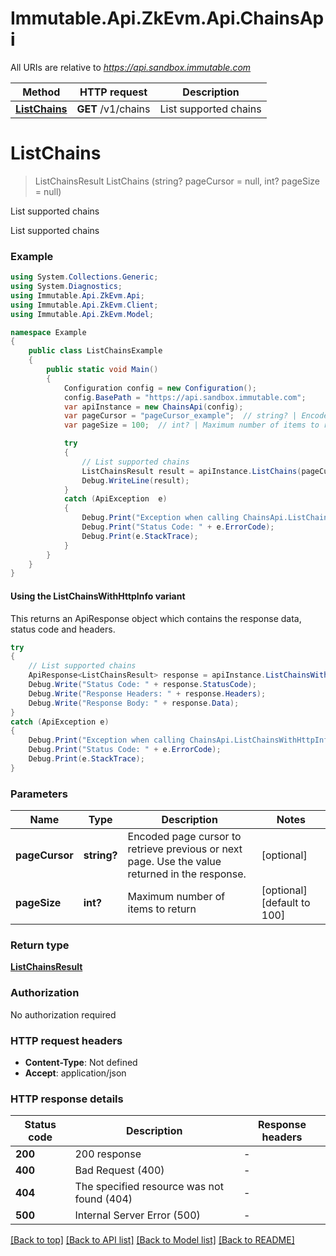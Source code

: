 # Immutable.Api.ZkEvm.Api.ChainsApi

All URIs are relative to *https://api.sandbox.immutable.com*

| Method | HTTP request | Description |
|--------|--------------|-------------|
| [**ListChains**](ChainsApi.md#listchains) | **GET** /v1/chains | List supported chains |

<a id="listchains"></a>
# **ListChains**
> ListChainsResult ListChains (string? pageCursor = null, int? pageSize = null)

List supported chains

List supported chains

### Example
```csharp
using System.Collections.Generic;
using System.Diagnostics;
using Immutable.Api.ZkEvm.Api;
using Immutable.Api.ZkEvm.Client;
using Immutable.Api.ZkEvm.Model;

namespace Example
{
    public class ListChainsExample
    {
        public static void Main()
        {
            Configuration config = new Configuration();
            config.BasePath = "https://api.sandbox.immutable.com";
            var apiInstance = new ChainsApi(config);
            var pageCursor = "pageCursor_example";  // string? | Encoded page cursor to retrieve previous or next page. Use the value returned in the response. (optional) 
            var pageSize = 100;  // int? | Maximum number of items to return (optional)  (default to 100)

            try
            {
                // List supported chains
                ListChainsResult result = apiInstance.ListChains(pageCursor, pageSize);
                Debug.WriteLine(result);
            }
            catch (ApiException  e)
            {
                Debug.Print("Exception when calling ChainsApi.ListChains: " + e.Message);
                Debug.Print("Status Code: " + e.ErrorCode);
                Debug.Print(e.StackTrace);
            }
        }
    }
}
```

#### Using the ListChainsWithHttpInfo variant
This returns an ApiResponse object which contains the response data, status code and headers.

```csharp
try
{
    // List supported chains
    ApiResponse<ListChainsResult> response = apiInstance.ListChainsWithHttpInfo(pageCursor, pageSize);
    Debug.Write("Status Code: " + response.StatusCode);
    Debug.Write("Response Headers: " + response.Headers);
    Debug.Write("Response Body: " + response.Data);
}
catch (ApiException e)
{
    Debug.Print("Exception when calling ChainsApi.ListChainsWithHttpInfo: " + e.Message);
    Debug.Print("Status Code: " + e.ErrorCode);
    Debug.Print(e.StackTrace);
}
```

### Parameters

| Name | Type | Description | Notes |
|------|------|-------------|-------|
| **pageCursor** | **string?** | Encoded page cursor to retrieve previous or next page. Use the value returned in the response. | [optional]  |
| **pageSize** | **int?** | Maximum number of items to return | [optional] [default to 100] |

### Return type

[**ListChainsResult**](ListChainsResult.md)

### Authorization

No authorization required

### HTTP request headers

 - **Content-Type**: Not defined
 - **Accept**: application/json


### HTTP response details
| Status code | Description | Response headers |
|-------------|-------------|------------------|
| **200** | 200 response |  -  |
| **400** | Bad Request (400) |  -  |
| **404** | The specified resource was not found (404) |  -  |
| **500** | Internal Server Error (500) |  -  |

[[Back to top]](#) [[Back to API list]](../README.md#documentation-for-api-endpoints) [[Back to Model list]](../README.md#documentation-for-models) [[Back to README]](../README.md)


